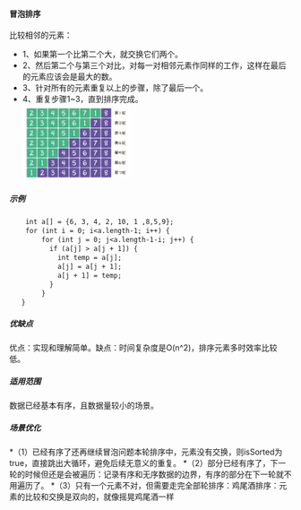 #### 冒泡排序
比较相邻的元素：
* 1、如果第一个比第二个大，就交换它们两个。
* 2、然后第二个与第三个对比，对每一对相邻元素作同样的工作，这样在最后的元素应该会是最大的数。
* 3、针对所有的元素重复以上的步骤，除了最后一个。
* 4、重复步骤1~3，直到排序完成。 <br><img src="/img/20200813152514.jpg" width="40%" hight="30%">
##### 示例

        int a[] = {6, 3, 4, 2, 10, 1 ,8,5,9};
        for (int i = 0; i<a.length-1; i++) {
            for (int j = 0; j<a.length-1-i; j++) {
              if (a[j] > a[j + 1]) {
                int temp = a[j];
                a[j] = a[j + 1];
                a[j + 1] = temp;
              }
            }
       }
##### 优缺点 
优点：实现和理解简单。缺点：时间复杂度是O(n^2)，排序元素多时效率比较低。
##### 适用范围
数据已经基本有序，且数据量较小的场景。
##### 场景优化 
*（1）已经有序了还再继续冒泡问题本轮排序中，元素没有交换，则isSorted为true，直接跳出大循环，避免后续无意义的重复。
*（2）部分已经有序了，下一轮的时候但还是会被遍历：记录有序和无序数据的边界，有序的部分在下一轮就不用遍历了。
*（3）只有一个元素不对，但需要走完全部轮排序：鸡尾酒排序：元素的比较和交换是双向的，就像摇晃鸡尾酒一样
